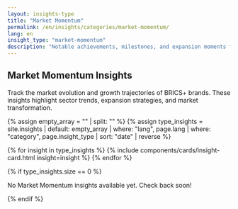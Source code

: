 ```yaml
---
layout: insights-type
title: "Market Momentum"
permalink: /en/insights/categories/market-momentum/
lang: en
insight_type: "market-momentum"
description: "Notable achievements, milestones, and expansion moments for emerging BRICS+ brands."
---
```


## Market Momentum Insights

Track the market evolution and growth trajectories of BRICS+ brands. These insights highlight sector trends, expansion strategies, and market transformation.

{% assign empty_array = "" | split: "" %}
{% assign type_insights = site.insights | default: empty_array | where: "lang", page.lang | where: "category", page.insight_type | sort: "date" | reverse %}

<div class="insights-grid">
  {% for insight in type_insights %}
    {% include components/cards/insight-card.html insight=insight %}
  {% endfor %}
</div>

{% if type_insights.size == 0 %}
  <p class="no-insights">No Market Momentum insights available yet. Check back soon!</p>
{% endif %}